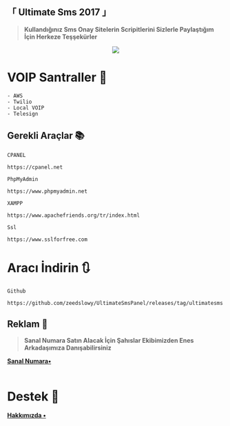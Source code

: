 ## 「 Ultimate Sms 2017 」

> **Kullandığınız Sms Onay Sitelerin Scripitlerini Sizlerle Paylaştığım İçin Herkeze Teşşekürler**

<p align="center">
  <img src="https://telegra.ph/file/26edbd5f18dd688a06c80.png">
</p>

# VOIP Santraller 📝 
```
- AWS
- Twilio
- Local VOIP
- Telesign
```

## Gerekli Araçlar 📚

`CPANEL`
```
https://cpanel.net
```
`PhpMyAdmin`
```
https://www.phpmyadmin.net
```
`XAMPP`
```
https://www.apachefriends.org/tr/index.html
```
`Ssl`
```
https://www.sslforfree.com
```

# Aracı İndirin 🔃
`Github`
```
https://github.com/zeedslowy/UltimateSmsPanel/releases/tag/ultimatesms
```

## Reklam 👥

> **Sanal Numara Satın Alacak İçin Şahıslar Ekibimizden Enes Arkadaşımıza Danışabilirsiniz**
<p align="center">

<b> [Sanal Numara•](https://t.me/Zedzedar) <br> <br>

# Destek 👾

<b> [Hakkımızda •](https://t.me/ParisBear) <br> <br>
